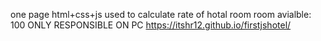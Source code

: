 one page html+css+js used to calculate rate of hotal room
room avialble: 100
ONLY RESPONSIBLE ON PC 
https://itshr12.github.io/firstjshotel/
